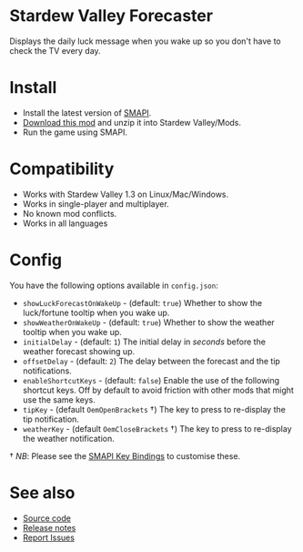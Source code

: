 # Stardew Valley Forecaster

Displays the daily luck message when you wake up so you don't have to check the TV every day.

# Install

+ Install the latest version of [SMAPI](https://smapi.io/).
+ [Download this mod](https://github.com/remybach/stardew-valley-forecaster/releases) and unzip it into Stardew Valley/Mods.
+ Run the game using SMAPI.

# Compatibility

+ Works with Stardew Valley 1.3 on Linux/Mac/Windows.
+ Works in single-player and multiplayer.
+ No known mod conflicts.
+ Works in all languages

# Config

You have the following options available in `config.json`:

+ `showLuckForecastOnWakeUp` - (default: `true`) Whether to show the luck/fortune tooltip when you wake up.
+ `showWeatherOnWakeUp` - (default: `true`) Whether to show the weather tooltip when you wake up.
+ `initialDelay` - (default: `1`) The initial delay in _seconds_ before the weather forecast showing up.
+ `offsetDelay` - (default: `2`) The delay between the forecast and the tip notifications.
+ `enableShortcutKeys` - (default: `false`) Enable the use of the following shortcut keys. Off by default to avoid friction with other mods that might use the same keys.
+ `tipKey` - (default `OemOpenBrackets` †) The key to press to re-display the tip notification.
+ `weatherKey` - (default `OemCloseBrackets` †) The key to press to re-display the weather notification.

† *NB*: Please see the [SMAPI Key Bindings](https://stardewvalleywiki.com/Modding:Player_Guide/Key_Bindings#Available_bindings) to customise these.

# See also

+ [Source code](https://github.com/remybach/stardew-valley-forecaster)
+ [Release notes](https://github.com/remybach/stardew-valley-forecaster/releases)
+ [Report Issues](https://github.com/remybach/stardew-valley-forecaster/issues)